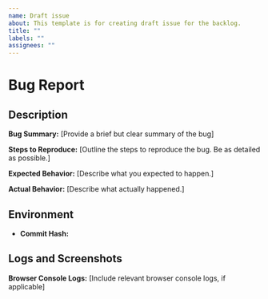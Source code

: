```yaml
---
name: Draft issue
about: This template is for creating draft issue for the backlog.
title: ""
labels: ""
assignees: ""
---
```


# Bug Report

## Description

**Bug Summary:**
[Provide a brief but clear summary of the bug]

**Steps to Reproduce:**
[Outline the steps to reproduce the bug. Be as detailed as possible.]

**Expected Behavior:**
[Describe what you expected to happen.]

**Actual Behavior:**
[Describe what actually happened.]

## Environment

- **Commit Hash:**

## Logs and Screenshots

**Browser Console Logs:**
[Include relevant browser console logs, if applicable]
